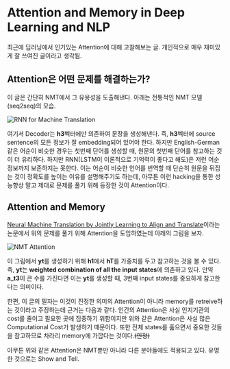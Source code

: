 # Attention and Memory in Deep Learning and NLP

최근에 딥러닝에서 인기있는 Attention에 대해 고찰해보는 글. 개인적으로 매우 재미있게 잘 쓰여진 글이라고 생각됨.

## Attention은 어떤 문제를 해결하는가?

이 글은 간단히 NMT에서 그 유용성을 도출해낸다. 아래는 전통적인 NMT 모델(seq2seq)의 모습.

![RNN for Machine Translation](http://d3kbpzbmcynnmx.cloudfront.net/wp-content/uploads/2015/09/Screen-Shot-2015-09-17-at-10.39.06-AM-1024x557.png)

여기서 Decoder는 **h3**벡터에만 의존하여 문장을 생성해낸다. 즉, **h3**벡터에 source sentence의 모든 정보가 잘 embedding되어 있어야 한다. 하지만 English-German 같은 어순이 비슷한 경우는 첫번째 단어를 생성할 때, 원문의 첫번째 단어를 참고하는 것이 더 유리하다. 하지만 RNN(LSTM이 이론적으로 기억력이 좋다고 해도)은 저런 어순 정보까지 보존하지는 못한다. 이는 어순이 비슷한 언어를 번역할 때 단순히 원문을 뒤집는 것이 정확도를 높이는 이유를 설명해주기도 하는데, 아무튼 이런 hacking을 통한 성능향상 말고 제대로 문제를 풀기 위해 등장한 것이 Attention이다. 



## Attention and Memory

[Neural Machine Translation by Jointly Learning to Align and Translate](http://arxiv.org/abs/1409.0473)이라는 논문에서 위의 문제를 풀기 위해 Attention을 도입하였는데 아래의 그림을 보자.

![NMT Attention](http://d3kbpzbmcynnmx.cloudfront.net/wp-content/uploads/2015/12/Screen-Shot-2015-12-30-at-1.16.08-PM-235x300.png)

이 그림에서 **yt**를 생성하기 위해 **h1**에서 **hT**를 가중치를 두고 참고하는 것을 볼 수 있다. 즉, **yt**는 **weighted combination of all the input states**에 의존하고 있다. 만약 **a_t3**이 큰 수를 가진다면 이는 **yt**를 생성할 때, 3번째 input states를 중요하게 참고한다는 의미이다.



한편, 이 글의 필자는 이것이 진정한 의미의 Attention이 아니라 memory를 retreive하는 것이라고 주장하는데 근거는 다음과 같다. 인간의 Attention은 사실 인지기관의 cost를 줄이고 필요한 곳에 집중하기 위함이지만 위와 같은 Attention은 사실 많은 Computational Cost가 발생하기 때문이다. 또한 전체 states를 훏으면서 중요한 것들을 참고하므로 차라리 memory에 가깝다는 것이다.~~(인정)~~



아무튼 위와 같은 Attention은 NMT뿐만 아니라 다른 분야들에도 적용되고 있다. 유명한 것으로는 Show and Tell.